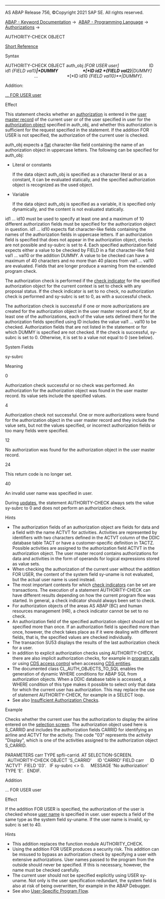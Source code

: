  

* * *

AS ABAP Release 756, ©Copyright 2021 SAP SE. All rights reserved.

[ABAP - Keyword Documentation](javascript:call_link\('abenabap.htm'\)) →  [ABAP - Programming Language](javascript:call_link\('abenabap_reference.htm'\)) →  [Authorizations](javascript:call_link\('abenbc_authority_check.htm'\)) → 

AUTHORITY-CHECK OBJECT

[Short Reference](javascript:call_link\('abapauthority-check_shortref.htm'\))

Syntax

AUTHORITY-CHECK OBJECT auth\_obj *\[*FOR USER user*\]*
                        ID id1 *{*FIELD val1*}**|*DUMMY
                       *\[*ID id2 *{*FIELD val2*}**|*DUMMY*\]*
                        ...
                       *\[*ID id10 *{*FIELD val10*}**|*DUMMY*\]*.

Addition:

[... FOR USER user](#!ABAP_ONE_ADD@1@)

Effect

This statement checks whether an [authorization](javascript:call_link\('abenauthorization_glosry.htm'\) "Glossary Entry") is entered in the [user master record](javascript:call_link\('abenuser_master_record_glosry.htm'\) "Glossary Entry") of the current user or of the user specified in user for the [authorization object](javascript:call_link\('abenauthorization_object_glosry.htm'\) "Glossary Entry") specified in auth\_obj, and whether this authorization is sufficient for the request specified in the statement. If the addition FOR USER is not specified, the authorization of the current user is checked.

auth\_obj expects a [flat](javascript:call_link\('abenflat_glosry.htm'\) "Glossary Entry") character-like field containing the name of an authorization object in uppercase letters. The following can be specified for auth\_obj:

-   Literal or constants
    
    If the data object auth\_obj is specified as a character literal or as a constant, it can be evaluated statically, and the specified authorization object is recognized as the used object.
    
-   Variable
    
    If the data object auth\_obj is specified as a variable, it is specified only dynamically, and the content is not evaluated statically.
    

id1 ... id10 must be used to specify at least one and a maximum of 10 different authorization fields must be specified for the authorization object in question. id1 ... id10 expects flat character-like fields containing the names of the authorization fields in uppercase letters. If an authorization field is specified that does not appear in the authorization object, checks are not possible and sy-subrc is set to 4. Each specified authorization field expects either a value to be checked by FIELD in a flat character-like field val1 ... val10 or the addition DUMMY. A value to be checked can have a maximum of 40 characters and no more than 40 places from val1 ... val10 are evaluated. Fields that are longer produce a warning from the extended program check.

The authorization check is performed if the [check indicator](javascript:call_link\('abencheck_indicator_glosry.htm'\) "Glossary Entry") for the specified authorization object for the current context is set to check with any proposal status. If the check indicator is set to no check, no authorization check is performed and sy-subrc is set to 0, as with a successful check.

The authorization check is successful if one or more authorizations are created for the authorization object in the user master record and if, for at least one of the authorizations, each of the value sets defined there for the authorization fields specified using ID includes the value val1 ... val10 to be checked. Authorization fields that are not listed in the statement or for which DUMMY is specified are not checked. If the check is successful, sy-subrc is set to 0. Otherwise, it is set to a value not equal to 0 (see below).

System Fields

sy-subrc

Meaning

0

Authorization check successful or no check was performed. An authorization for the authorization object was found in the user master record. Its value sets include the specified values.

4

Authorization check not successful. One or more authorizations were found for the authorization object in the user master record and they include the value sets, but not the values specified, or incorrect authorization fields or too many fields were specified.

12

No authorization was found for the authorization object in the user master record.

24

This return code is no longer set.

40

An invalid user name was specified in user.

During [updates](javascript:call_link\('abenauthority_during_update.htm'\)), the statement AUTHORITY-CHECK always sets the value sy-subrc to 0 and does not perform an authorization check.

Hints

-   The authorization fields of an authorization object are fields for data and a field with the name ACTVT for activities. Activities are represented by identifiers with two characters defined in the ACTVT column of the DDIC database table TACT or have a customer-specific definition in TACTZ. Possible activities are assigned to the authorization field ACTVT in the authorization object. The user master record contains authorizations for data and activities in the form of operands for logical expressions stored as value sets.
-   When checking the authorization of the current user without the addition FOR USER, the content of the system field sy-uname is not evaluated, but the actual user name is used instead.
-   The most important contexts for which [check indicators](javascript:call_link\('abencheck_indicator_glosry.htm'\) "Glossary Entry") can be set are transactions. The execution of a statement AUTHORITY-CHECK can have different results depending on how the current program flow was started. In general, a check indicator should always been set to check.
-   For authorization objects of the areas AS ABAP (BC) and human resources management (HR), a check indicator cannot be set to no check.
-   An authorization field of the specified authorization object should not be specified more than once. If an authorization field is specified more than once, however, the check takes place as if it were dealing with different fields, that is, the specified values are checked individually.
-   The transaction SU53 displays the results of the last authorization check for a user.
-   In addition to explicit authorization checks using AUTHORITY-CHECK, there are also implicit authorization checks, for example in [program calls](javascript:call_link\('abenabap_program_call.htm'\)) or using [CDS access control](javascript:call_link\('abencds_access_control_glosry.htm'\) "Glossary Entry") when accessing [CDS entities](javascript:call_link\('abencds_entity_glosry.htm'\) "Glossary Entry").
-   The documented class CL\_AUTH\_OBJECTS\_TO\_SQL enables the generation of dynamic WHERE conditions for ABAP SQL from authorization objects. When a DDIC database table is accessed, a WHERE condition of this type makes it possible to select only that data for which the current user has authorization. This may replace the use of statement AUTHORITY-CHECK, for example in a SELECT loop.
-   See also [Insufficient Authorization Checks](javascript:call_link\('abenauthority_scrty.htm'\)).

Example

Checks whether the current user has the authorization to display the airline entered on the [selection screen](javascript:call_link\('abenselection_screen_glosry.htm'\) "Glossary Entry"). The authorization object used here is S\_CARRID and includes the authorization fields CARRID for identifying an airline and ACTVT for the activity. The code "03" represents the activity "Display", which is one of the activities assigned to the authorization object S\_CARRID.

PARAMETERS carr TYPE spfli-carrid.
AT SELECTION-SCREEN.
  AUTHORITY-CHECK OBJECT 'S\_CARRID'
    ID 'CARRID' FIELD carr
    ID 'ACTVT'  FIELD '03'.
  IF sy-subrc <> 0.
    MESSAGE 'No authorization' TYPE 'E'.
  ENDIF.

Addition   

... FOR USER user

Effect

If the addition FOR USER is specified, the authorization of the user is checked whose [user name](javascript:call_link\('abenuser_name_glosry.htm'\) "Glossary Entry") is specified in user. user expects a field of the same type as the system field sy-uname. If the user name is invalid, sy-subrc is set to 40.

Hints

-   This addition replaces the function module AUTHORITY\_CHECK.
-   Using the addition FOR USER produces a security risk. This addition can be misused to bypass an authorization check by specifying a user with extensive authorizations. User names passed to the program from the outside should never be specified. If this is necessary, however, the name must be checked carefully.
-   The current user should not be specified explicitly using USER sy-uname. Not only is the user specification redundant, the system field is also at risk of being overwritten, for example in the ABAP Debugger.
-   See also [User-Specific Program Flow](javascript:call_link\('abenuser_dependent_scrty.htm'\)).